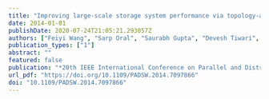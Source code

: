 ```yaml
---
title: "Improving large-scale storage system performance via topology-aware and balanced data placement"
date: 2014-01-01
publishDate: 2020-07-24T21:05:21.293057Z
authors: ["Feiyi Wang", "Sarp Oral", "Saurabh Gupta", "Devesh Tiwari", "Sudharshan S. Vazhkudai"]
publication_types: ["1"]
abstract: ""
featured: false
publication: "*20th IEEE International Conference on Parallel and Distributed Systems, ICPADS 2014, Hsinchu, Taiwan, December 16-19, 2014*"
url_pdf: "https://doi.org/10.1109/PADSW.2014.7097866"
doi: "10.1109/PADSW.2014.7097866"
---
```


